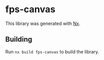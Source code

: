 # fps-canvas

This library was generated with [Nx](https://nx.dev).

## Building

Run `nx build fps-canvas` to build the library.
